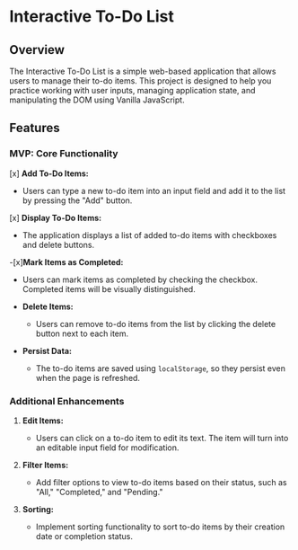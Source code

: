 # Interactive To-Do List

## Overview

The Interactive To-Do List is a simple web-based application that allows users to manage their to-do items. This project is designed to help you practice working with user inputs, managing application state, and manipulating the DOM using Vanilla JavaScript.

## Features

### MVP: Core Functionality

[x] **Add To-Do Items:**

- Users can type a new to-do item into an input field and add it to the list by pressing the "Add" button.

[x] **Display To-Do Items:**

- The application displays a list of added to-do items with checkboxes and delete buttons.

-[x]**Mark Items as Completed:**

- Users can mark items as completed by checking the checkbox. Completed items will be visually distinguished.

- **Delete Items:**

  - Users can remove to-do items from the list by clicking the delete button next to each item.

- **Persist Data:**
  - The to-do items are saved using `localStorage`, so they persist even when the page is refreshed.

### Additional Enhancements

1. **Edit Items:**

   - Users can click on a to-do item to edit its text. The item will turn into an editable input field for modification.

2. **Filter Items:**

   - Add filter options to view to-do items based on their status, such as "All," "Completed," and "Pending."

3. **Sorting:**
   - Implement sorting functionality to sort to-do items by their creation date or completion status.

